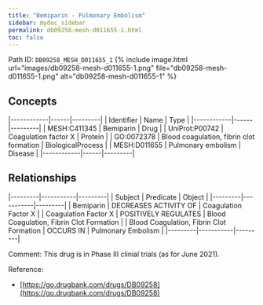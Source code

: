```yaml
---
title: "Bemiparin - Pulmonary Embolism"
sidebar: mydoc_sidebar
permalink: db09258-mesh-d011655-1.html
toc: false 
---
```



Path ID: `DB09258_MESH_D011655_1`
{% include image.html url="images/db09258-mesh-d011655-1.png" file="db09258-mesh-d011655-1.png" alt="db09258-mesh-d011655-1" %}

## Concepts

|------------|------|---------|
| Identifier | Name | Type    |
|------------|------|---------|
| MESH:C411345 | Bemiparin | Drug |
| UniProt:P00742 | Coagulation factor X | Protein |
| GO:0072378 | Blood coagulation, fibrin clot formation | BiologicalProcess |
| MESH:D011655 | Pulmonary embolism | Disease |
|------------|------|---------|

## Relationships

|---------|-----------|---------|
| Subject | Predicate | Object  |
|---------|-----------|---------|
| Bemiparin | DECREASES ACTIVITY OF | Coagulation Factor X |
| Coagulation Factor X | POSITIVELY REGULATES | Blood Coagulation, Fibrin Clot Formation |
| Blood Coagulation, Fibrin Clot Formation | OCCURS IN | Pulmonary Embolism |
|---------|-----------|---------|

Comment: This drug is in Phase III clinial trials (as for June 2021).

Reference: 
  - [https://go.drugbank.com/drugs/DB09258](https://go.drugbank.com/drugs/DB09258)
